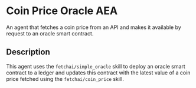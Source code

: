 # Coin Price Oracle AEA

An agent that fetches a coin price from an API and makes it available by request to an oracle smart contract. 

## Description

This agent uses the `fetchai/simple_oracle` skill to deploy an oracle smart contract to a ledger and updates this contract with the latest value of a coin price fetched using the `fetchai/coin_price` skill.

